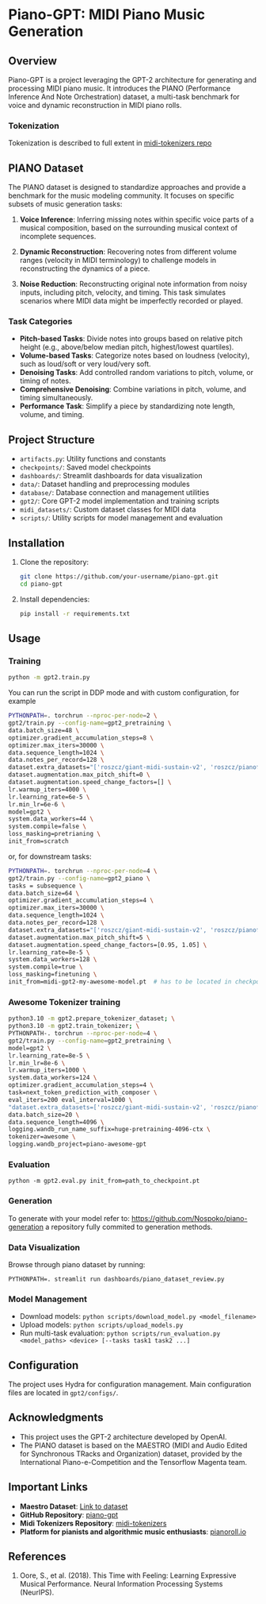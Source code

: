 
# Piano-GPT: MIDI Piano Music Generation

## Overview

Piano-GPT is a project leveraging the GPT-2 architecture for generating and processing MIDI piano music. It introduces the PIANO (Performance Inference And Note Orchestration) dataset, a multi-task benchmark for voice and dynamic reconstruction in MIDI piano rolls.

### Tokenization

Tokenization is described to full extent in [midi-tokenizers repo](https://github.com/Nospoko/midi-tokenizers)

## PIANO Dataset

The PIANO dataset is designed to standardize approaches and provide a benchmark for the music modeling community. It focuses on specific subsets of music generation tasks:

1. **Voice Inference**: Inferring missing notes within specific voice parts of a musical composition, based on the surrounding musical context of incomplete sequences.

2. **Dynamic Reconstruction**: Recovering notes from different volume ranges (velocity in MIDI terminology) to challenge models in reconstructing the dynamics of a piece.

3. **Noise Reduction**: Reconstructing original note information from noisy inputs, including pitch, velocity, and timing. This task simulates scenarios where MIDI data might be imperfectly recorded or played.

### Task Categories

- **Pitch-based Tasks**: Divide notes into groups based on relative pitch height (e.g., above/below median pitch, highest/lowest quartiles).
- **Volume-based Tasks**: Categorize notes based on loudness (velocity), such as loud/soft or very loud/very soft.
- **Denoising Tasks**: Add controlled random variations to pitch, volume, or timing of notes.
- **Comprehensive Denoising**: Combine variations in pitch, volume, and timing simultaneously.
- **Performance Task**: Simplify a piece by standardizing note length, volume, and timing.

## Project Structure

- `artifacts.py`: Utility functions and constants
- `checkpoints/`: Saved model checkpoints
- `dashboards/`: Streamlit dashboards for data visualization
- `data/`: Dataset handling and preprocessing modules
- `database/`: Database connection and management utilities
- `gpt2/`: Core GPT-2 model implementation and training scripts
- `midi_datasets/`: Custom dataset classes for MIDI data
- `scripts/`: Utility scripts for model management and evaluation

## Installation

1. Clone the repository:
   ```sh
   git clone https://github.com/your-username/piano-gpt.git
   cd piano-gpt
   ```

2. Install dependencies:
   ```sh
   pip install -r requirements.txt
   ```

## Usage

### Training

```sh
python -m gpt2.train.py
```

You can run the script in DDP mode and with custom configuration, for example
```sh
PYTHONPATH=. torchrun --nproc-per-node=2 \
gpt2/train.py --config-name=gpt2_pretraining \
data.batch_size=48 \
optimizer.gradient_accumulation_steps=8 \
optimizer.max_iters=30000 \
data.sequence_length=1024 \
data.notes_per_record=128 \
dataset.extra_datasets="['roszcz/giant-midi-sustain-v2', 'roszcz/pianofor-ai-sustain-v2']" \
dataset.augmentation.max_pitch_shift=0 \
dataset.augmentation.speed_change_factors=[] \
lr.warmup_iters=4000 \
lr.learning_rate=6e-5 \
lr.min_lr=6e-6 \
model=gpt2 \
system.data_workers=44 \
system.compile=false \
loss_masking=pretrianing \
init_from=scratch
```

or, for downstream tasks:
```sh
PYTHONPATH=. torchrun --nproc-per-node=4 \
gpt2/train.py --config-name=gpt2_piano \
tasks = subsequence \
data.batch_size=64 \
optimizer.gradient_accumulation_steps=4 \
optimizer.max_iters=30000 \
data.sequence_length=1024 \
data.notes_per_record=128 \
dataset.extra_datasets="['roszcz/giant-midi-sustain-v2', 'roszcz/pianofor-ai-sustain-v2']" \
dataset.augmentation.max_pitch_shift=5 \
dataset.augmentation.speed_change_factors=[0.95, 1.05] \
lr.learning_rate=8e-5 \
system.data_workers=128 \
system.compile=true \
loss_masking=finetuning \
init_from=midi-gpt2-my-awesome-model.pt  # has to be located in checkpoints and the name needs to start with midi-gpt2

```

### Awesome Tokenizer training
```sh
python3.10 -m gpt2.prepare_tokenizer_dataset; \
python3.10 -m gpt2.train_tokenizer; \
PYTHONPATH-. torchrun --nproc-per-node=4 \
gpt2/train.py --config-name=gpt2_pretraining \
model=gpt2 \
lr.learning_rate=8e-5 \
lr.min_lr=8e-6 \
lr.warmup_iters=1000 \
system.data_workers=124 \
optimizer.gradient_accumulation_steps=4 \
task=next_token_prediction_with_composer \
eval_iters=200 eval_interval=1000 \
"dataset.extra_datasets=['roszcz/giant-midi-sustain-v2', 'roszcz/pianofor-ai-sustain-v2', 'roszcz/imslp-midi-v1']" \
data.batch_size=20 \
data.sequence_length=4096 \
logging.wandb_run_name_suffix=huge-pretraining-4096-ctx \
tokenizer=awesome \
logging.wandb_project=piano-awesome-gpt
```

### Evaluation

```
python -m gpt2.eval.py init_from=path_to_checkpoint.pt
```

### Generation
To generate with your model refer to:
https://github.com/Nospoko/piano-generation
a repository fully commited to generation methods.

### Data Visualization
Browse through piano dataset by running:

```
PYTHONPATH=. streamlit run dashboards/piano_dataset_review.py
```

### Model Management

- Download models: `python scripts/download_model.py <model_filename>`
- Upload models: `python scripts/upload_models.py`
- Run multi-task evaluation: `python scripts/run_evaluation.py <model_paths> <device> [--tasks task1 task2 ...]`

## Configuration

The project uses Hydra for configuration management. Main configuration files are located in `gpt2/configs/`.

## Acknowledgments

- This project uses the GPT-2 architecture developed by OpenAI.
- The PIANO dataset is based on the MAESTRO (MIDI and Audio Edited for Synchronous TRacks and Organization) dataset, provided by the International Piano-e-Competition and the Tensorflow Magenta team.

## Important Links
- **Maestro Dataset**: [Link to dataset](https://magenta.tensorflow.org/datasets/maestro)
- **GitHub Repository**: [piano-gpt](https://github.com/Nospoko/piano-gpt)
- **Midi Tokenizers Repository**: [midi-tokenizers](https://github.com/Nospoko/midi-tokenizers)
- **Platform for pianists and algorithmic music enthusiasts**: [pianoroll.io](https://pianoroll.io)

## References

1. Oore, S., et al. (2018). This Time with Feeling: Learning Expressive Musical Performance. Neural Information Processing Systems (NeurIPS).
